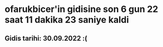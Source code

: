 # ofarukbicer'in gidisine son 6 gun 22 saat 11 dakika 23 saniye kaldi

## Gidis tarihi: 30.09.2022 :(